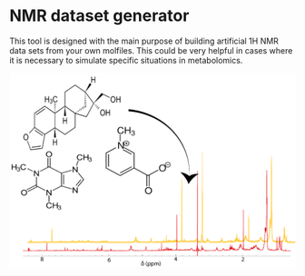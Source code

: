 # NMR dataset generator

This tool is designed with the main purpose of building artificial 1H NMR data sets from your own molfiles. This could be very helpful in cases where it is necessary to simulate specific situations in metabolomics.

<img src="images/fmts.png">
